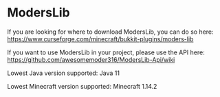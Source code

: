 # ModersLib

If you are looking for where to download ModersLib, you can do so here: https://www.curseforge.com/minecraft/bukkit-plugins/moders-lib

If you want to use ModersLib in your project, please use the API here: https://github.com/awesomemoder316/ModersLib-Api/wiki

Lowest Java version supported: Java 11

Lowest Minecraft version supported: Minecraft 1.14.2
